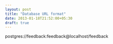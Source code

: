 ```yaml
---
layout: post
title: "Database URL format"
date: 2013-01-18T21:52:00+05:30
draft: true
---
```


postgres://feedback:feedback@localhost/feedback
